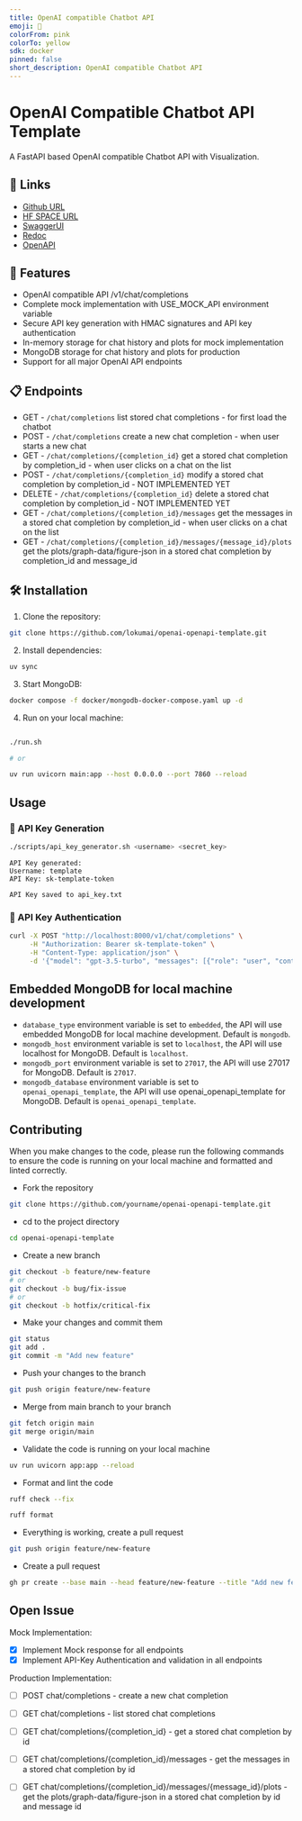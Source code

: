 ```yaml
---
title: OpenAI compatible Chatbot API
emoji: 🤯
colorFrom: pink
colorTo: yellow
sdk: docker
pinned: false
short_description: OpenAI compatible Chatbot API
---
```


# OpenAI Compatible Chatbot API Template

A FastAPI based OpenAI compatible Chatbot API with Visualization.


## 🔗 Links
* [Github URL](https://github.com/lokumai/openai-openapi-template)
* [HF SPACE URL](https://huggingface.co/spaces/lokumai/openai-openapi-template)
* [SwaggerUI](https://lokumai-openai-openapi-template.hf.space/docs)
* [Redoc](https://lokumai-openai-openapi-template.hf.space/redoc)
* [OpenAPI](https://lokumai-openai-openapi-template.hf.space/openapi.json)


## 🚀 Features

- OpenAI compatible API /v1/chat/completions
- Complete mock implementation with USE_MOCK_API environment variable
- Secure API key generation with HMAC signatures and API key authentication
- In-memory storage for chat history and plots for mock implementation
- MongoDB storage for chat history and plots for production
- Support for all major OpenAI API endpoints


## 📋 Endpoints
- GET     - `/chat/completions` list stored chat completions - for first load the chatbot
- POST    - `/chat/completions` create a new chat completion - when user starts a new chat
- GET     - `/chat/completions/{completion_id}` get a stored chat completion by completion_id - when user clicks on a chat on the list
- POST    - `/chat/completions/{completion_id}` modify a stored chat completion by completion_id - NOT IMPLEMENTED YET
- DELETE  - `/chat/completions/{completion_id}` delete a stored chat completion by completion_id - NOT IMPLEMENTED YET
- GET     - `/chat/completions/{completion_id}/messages` get the messages in a stored chat completion by completion_id - when user clicks on a chat on the list
- GET     - `/chat/completions/{completion_id}/messages/{message_id}/plots` get the plots/graph-data/figure-json in a stored chat completion by completion_id and message_id


## 🛠️ Installation

1. Clone the repository:
```bash
git clone https://github.com/lokumai/openai-openapi-template.git
```

2. Install dependencies:
```bash
uv sync
```

3. Start MongoDB:
```bash
docker compose -f docker/mongodb-docker-compose.yaml up -d
```

4. Run on your local machine:
```bash

./run.sh

# or

uv run uvicorn main:app --host 0.0.0.0 --port 7860 --reload
```

## Usage

### 🔑 API Key Generation

```bash
./scripts/api_key_generator.sh <username> <secret_key>
```

```text
API Key generated:
Username: template
API Key: sk-template-token

API Key saved to api_key.txt
```

### 🔑 API Key Authentication

```bash
curl -X POST "http://localhost:8000/v1/chat/completions" \
     -H "Authorization: Bearer sk-template-token" \
     -H "Content-Type: application/json" \
     -d '{"model": "gpt-3.5-turbo", "messages": [{"role": "user", "content": "Hello!"}]}'
```

## Embedded MongoDB for local machine development

* `database_type` environment variable is set to `embedded`, the API will use embedded MongoDB for local machine development. Default is `mongodb`.
* `mongodb_host` environment variable is set to `localhost`, the API will use localhost for MongoDB. Default is `localhost`.
* `mongodb_port` environment variable is set to `27017`, the API will use 27017 for MongoDB. Default is `27017`.
* `mongodb_database` environment variable is set to `openai_openapi_template`, the API will use openai_openapi_template for MongoDB. Default is `openai_openapi_template`.


## Contributing
When you make changes to the code, please run the following commands to ensure the code is running on your local machine and formatted and linted correctly.

* Fork the repository
```bash
git clone https://github.com/yourname/openai-openapi-template.git
```

* cd to the project directory
```bash
cd openai-openapi-template
```

* Create a new branch
```bash
git checkout -b feature/new-feature
# or
git checkout -b bug/fix-issue
# or
git checkout -b hotfix/critical-fix
```

* Make your changes and commit them
```bash
git status
git add .
git commit -m "Add new feature"
```

* Push your changes to the branch
```bash
git push origin feature/new-feature
```

* Merge from main branch to your branch
```bash
git fetch origin main
git merge origin/main
```


* Validate the code is running on your local machine
```bash
uv run uvicorn app:app --reload
```

* Format and lint the code
```bash
ruff check --fix
```

```bash
ruff format
```

* Everything is working, create a pull request
```bash
git push origin feature/new-feature
```

* Create a pull request
```bash
gh pr create --base main --head feature/new-feature --title "Add new feature" --body "This PR adds a new feature to the project"
```











 ## Open Issue
 Mock Implementation:
 - [X] Implement Mock response for all endpoints
 - [X] Implement API-Key Authentication and validation in all endpoints

 Production Implementation:
 - [ ] POST chat/completions - create a new chat completion
 - [ ] GET  chat/completions - list stored chat completions
 - [ ] GET  chat/completions/{completion_id} - get a stored chat completion by id
 - [ ] GET  chat/completions/{completion_id}/messages - get the messages in a stored chat completion by id
 - [ ] GET  chat/completions/{completion_id}/messages/{message_id}/plots - get the plots/graph-data/figure-json in a stored chat completion by id and message id

